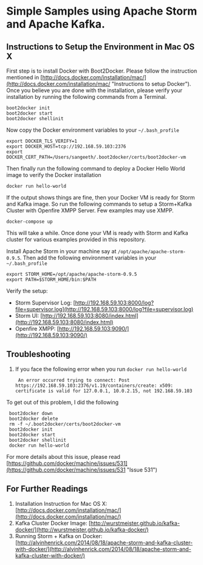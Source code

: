 # Simple Samples using Apache Storm and Apache Kafka.

## Instructions to Setup the Environment in Mac OS X

First step is to install Docker with Boot2Docker. Please follow the instruction mentioned in  [http://docs.docker.com/installation/mac/](http://docs.docker.com/installation/mac/ "Instructions to setup Docker"). Once you believe you are done with the installation, please verify your installation by running the following commands from a Terminal.

    boot2docker init
    boot2docker start
    boot2docker shellinit
    
Now copy the Docker environment variables to your `~/.bash_profile` 

    export DOCKER_TLS_VERIFY=1
    export DOCKER_HOST=tcp://192.168.59.103:2376
    export DOCKER_CERT_PATH=/Users/sangeeth/.boot2docker/certs/boot2docker-vm

Then finally run the following command to deploy a Docker Hello World image to verify the Docker installation
 
    docker run hello-world 

If the output shows things are fine, then your Docker VM is ready for Storm and Kafka image. So run the following commands to setup a Storm+Kafka Cluster with Openfire XMPP Server. Few examples may use XMPP. 

    docker-compose up
    
This will take a while. Once done your VM is ready with Storm and Kafka cluster for various examples provided in this repository.

Install Apache Storm in your machine say at `/opt/apache/apache-storm-0.9.5`. Then add the following environment variables in your `~/.bash_profile`

    export STORM_HOME=/opt/apache/apache-storm-0.9.5
    export PATH=$STORM_HOME/bin:$PATH
    
Verify the setup:

  - Storm Supervisor Log: [http://192.168.59.103:8000/log?file=supervisor.log](http://192.168.59.103:8000/log?file=supervisor.log)
  - Storm UI: [http://192.168.59.103:8080/index.html](http://192.168.59.103:8080/index.html)
  - Openfire XMPP: [http://192.168.59.103:9090/](http://192.168.59.103:9090/)

## Troubleshooting

1. If you face the following error when you run `docker run hello-world`

        An error occurred trying to connect: Post https://192.168.59.103:2376/v1.19/containers/create: x509: certificate is valid for 127.0.0.1, 10.0.2.15, not 192.168.59.103

To get out of this problem, I did the following

     boot2docker down
     boot2docker delete
     rm -f ~/.boot2docker/certs/boot2docker-vm
     boot2docker init
     boot2docker start
     boot2docker shellinit
     docker run hello-world

For more details about this issue, please read [https://github.com/docker/machine/issues/531](https://github.com/docker/machine/issues/531 "Issue 531")


## For Further Readings

1. Installation Instruction for Mac OS X: [http://docs.docker.com/installation/mac/](http://docs.docker.com/installation/mac/)
2. Kafka Cluster Docker Image: [http://wurstmeister.github.io/kafka-docker/](http://wurstmeister.github.io/kafka-docker/)
3. Running Storm + Kafka on Docker:  [http://alvinhenrick.com/2014/08/18/apache-storm-and-kafka-cluster-with-docker/](http://alvinhenrick.com/2014/08/18/apache-storm-and-kafka-cluster-with-docker/)
